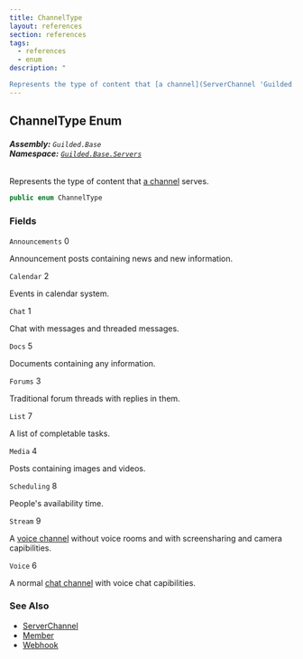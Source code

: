 ```yaml
---
title: ChannelType
layout: references
section: references
tags:
  - references
  - enum
description: "

Represents the type of content that [a channel](ServerChannel 'Guilded.Base.Servers.ServerChannel') serves."
---
```


## ChannelType Enum
###### **Assembly:** `Guilded.Base`<br/>**Namespace:** [`Guilded.Base.Servers`](Guilded.Base.Servers 'Guilded.Base.Servers')

Represents the type of content that [a channel](ServerChannel 'Guilded.Base.Servers.ServerChannel') serves.

```csharp
public enum ChannelType
```
### Fields

<a name='Guilded.Base.Servers.ChannelType.Announcements'></a>

`Announcements` 0

Announcement posts containing news and new information.

<a name='Guilded.Base.Servers.ChannelType.Calendar'></a>

`Calendar` 2

Events in calendar system.

<a name='Guilded.Base.Servers.ChannelType.Chat'></a>

`Chat` 1

Chat with messages and threaded messages.

<a name='Guilded.Base.Servers.ChannelType.Docs'></a>

`Docs` 5

Documents containing any information.

<a name='Guilded.Base.Servers.ChannelType.Forums'></a>

`Forums` 3

Traditional forum threads with replies in them.

<a name='Guilded.Base.Servers.ChannelType.List'></a>

`List` 7

A list of completable tasks.

<a name='Guilded.Base.Servers.ChannelType.Media'></a>

`Media` 4

Posts containing images and videos.

<a name='Guilded.Base.Servers.ChannelType.Scheduling'></a>

`Scheduling` 8

People's availability time.

<a name='Guilded.Base.Servers.ChannelType.Stream'></a>

`Stream` 9

A [voice channel](ChannelType#Guilded.Base.Servers.ChannelType.Voice 'Guilded.Base.Servers.ChannelType.Voice') without voice rooms and with screensharing and camera capibilities.

<a name='Guilded.Base.Servers.ChannelType.Voice'></a>

`Voice` 6

A normal [chat channel](ChannelType#Guilded.Base.Servers.ChannelType.Chat 'Guilded.Base.Servers.ChannelType.Chat') with voice chat capibilities.

### See Also
- [ServerChannel](ServerChannel 'Guilded.Base.Servers.ServerChannel')
- [Member](Member 'Guilded.Base.Servers.Member')
- [Webhook](Webhook 'Guilded.Base.Servers.Webhook')